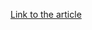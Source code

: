 [Link to the article](https://outpost24.com/blog/threat-context-monthly-february-2025-black-basta-maga/)
